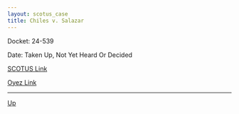 ```yaml
---
layout: scotus_case
title: Chiles v. Salazar
---
```


Docket: 24-539

Date: Taken Up, Not Yet Heard Or Decided

[SCOTUS Link](https://www.supremecourt.gov/docket/docketfiles/html/public/24-539.html)

[Oyez Link](https://www.oyez.org/cases/2024/24-539)

---

[Up](./README.md)
